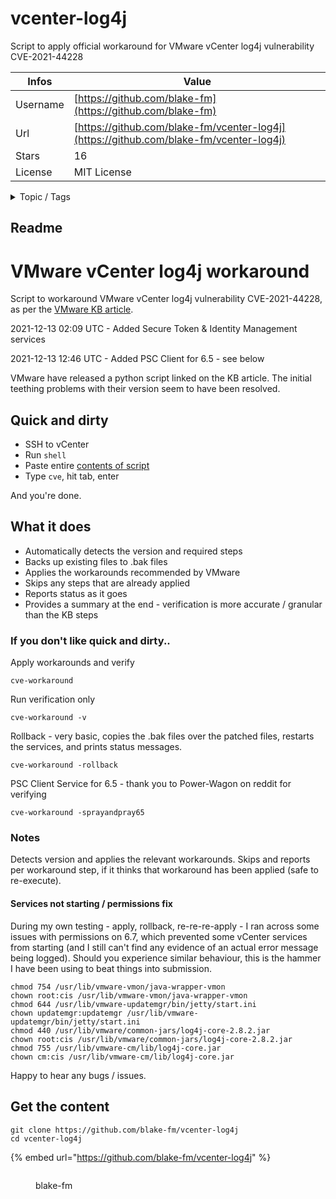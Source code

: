 # vcenter-log4j

Script to apply official workaround for VMware vCenter log4j vulnerability CVE-2021-44228

| Infos    | Value                                                              |
| -------- | -------------------------------------------------------------------|
| Username | [https://github.com/blake-fm](https://github.com/blake-fm) |
| Url      | [https://github.com/blake-fm/vcenter-log4j](https://github.com/blake-fm/vcenter-log4j)                                               |
| Stars    | 16                                                          |
| License  | MIT License                                                        |

<details>

<summary>Topic / Tags</summary>



</details>

## Readme

# VMware vCenter log4j workaround
Script to workaround VMware vCenter log4j vulnerability CVE-2021-44228, as per the [VMware KB article](https://kb.vmware.com/s/article/87081).

2021-12-13 02:09 UTC - Added Secure Token & Identity Management services

2021-12-13 12:46 UTC - Added PSC Client for 6.5 - see below

VMware have released a python script linked on the KB article.  The initial teething problems with their version seem to have been resolved.

## Quick and dirty
- SSH to vCenter
- Run `shell`
- Paste entire [contents of script](https://raw.githubusercontent.com/blake-fm/vcenter-log4j/main/log4j-vcenter-6.5-7.0-workaround.sh)
- Type `cve`, hit tab, enter

And you're done.

## What it does
- Automatically detects the version and required steps
- Backs up existing files to .bak files
- Applies the workarounds recommended by VMware
- Skips any steps that are already applied
- Reports status as it goes
- Provides a summary at the end - verification is more accurate / granular than the KB steps

### If you don't like quick and dirty..
Apply workarounds and verify
```
cve-workaround
```
Run verification only
```
cve-workaround -v
```
Rollback - very basic, copies the .bak files over the patched files, restarts the services, and prints status messages.
```
cve-workaround -rollback
```
PSC Client Service for 6.5 - thank you to Power-Wagon on reddit for verifying
```
cve-workaround -sprayandpray65
```

### Notes
Detects version and applies the relevant workarounds.  Skips and reports per workaround step, if it thinks that workaround has been applied (safe to re-execute).

#### Services not starting / permissions fix
During my own testing - apply, rollback, re-re-re-apply - I ran across some issues with permissions on 6.7, which prevented some vCenter services from starting (and I still can't find any evidence of an actual error message being logged).  Should you experience similar behaviour, this is the hammer I have been using to beat things into submission.
```
chmod 754 /usr/lib/vmware-vmon/java-wrapper-vmon
chown root:cis /usr/lib/vmware-vmon/java-wrapper-vmon
chmod 644 /usr/lib/vmware-updatemgr/bin/jetty/start.ini
chown updatemgr:updatemgr /usr/lib/vmware-updatemgr/bin/jetty/start.ini
chmod 440 /usr/lib/vmware/common-jars/log4j-core-2.8.2.jar
chown root:cis /usr/lib/vmware/common-jars/log4j-core-2.8.2.jar
chmod 755 /usr/lib/vmware-cm/lib/log4j-core.jar
chown cm:cis /usr/lib/vmware-cm/lib/log4j-core.jar
```

Happy to hear any bugs / issues.



## Get the content

```
git clone https://github.com/blake-fm/vcenter-log4j
cd vcenter-log4j
```

{% embed url="https://github.com/blake-fm/vcenter-log4j" %}

<figure><img src="https://avatars.githubusercontent.com/u/89286531?v=4" alt=""><figcaption><p>blake-fm</p></figcaption></figure>
